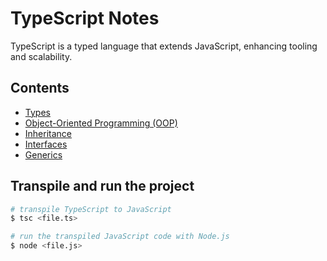 # TypeScript Notes

TypeScript is a typed language that extends JavaScript, enhancing tooling and scalability.

## Contents

- [Types](./1_types.ts)
- [Object-Oriented Programming (OOP)](./2_OOP.ts)
- [Inheritance](./3_inheritance.ts)
- [Interfaces](./4_interfaces.ts)
- [Generics](./5_generics.ts)

## Transpile and run the project

```bash
# transpile TypeScript to JavaScript
$ tsc <file.ts>

# run the transpiled JavaScript code with Node.js
$ node <file.js>

```
